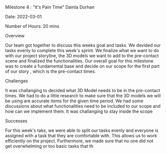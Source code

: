 Milestone 4 : "It's Pain Time" 
Damla Durhan

Date: 2022-03-01

Number of Hours: 20 mins

Overview

Our team got together to discuss this weeks goal and tasks. We devided our tasks evenly to complete this week's sprint. We finalize what we want to do with our project storyline, 
the 3D models we want to add to the pre-contact scene and finalized the functionalities. Our overall goal for this milestone was to create a fundamental base and decide on our 
scope for the first part of our story , which is the pre-contact times.

Challenges

It was challanging to decided what 3D Model needs to be in the pre-contact times. We had to do a little research to make sure that the 3D models we will be using are 
accurate items for the given time period. We had some discussions about what functionalities need to be included to our scope and how can we implement them. It was 
challanging to stay inside the scope

Successes

For this week's taks, we were able to split our tasks evenly and everyone is assigned with a task that they are comfortable with. This allows us to work efficiently 
on the project. Furthermore, we made sure that no one did not get overwhelming or too basic tasks that th
